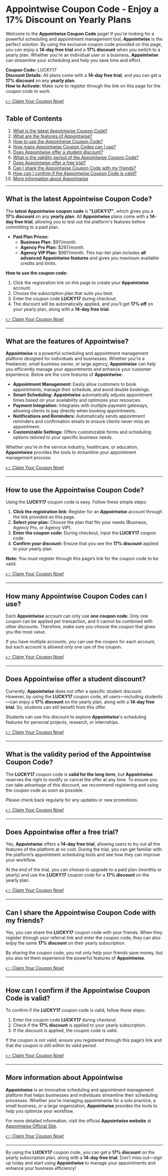 # Appointwise Coupon Code - Enjoy a 17% Discount on Yearly Plans

Welcome to the **Appointwise Coupon Code** page! If you're looking for a powerful scheduling and appointment management tool, **Appointwise** is the perfect solution. By using the exclusive coupon code provided on this page, you can enjoy a **14-day free trial** and a **17% discount** when you switch to a yearly plan. Whether you're an individual user or a business, **Appointwise** can streamline your scheduling and help you save time and effort.

**Coupon Code:** LUCKY17  
**Discount Details:** All plans come with a **14-day free trial**, and you can get a **17% discount** on any **yearly plan**.  
**How to Activate:** Make sure to register through the link on this page for the coupon code to work.

[👉 Claim Your Coupon Now!](https://bit.ly/4hTUo5r)

## Table of Contents
1. [What is the latest Appointwise Coupon Code?](#what-is-the-latest-appointwise-coupon-code)
2. [What are the features of Appointwise?](#what-are-the-features-of-appointwise)
3. [How to use the Appointwise Coupon Code?](#how-to-use-the-appointwise-coupon-code)
4. [How many Appointwise Coupon Codes can I use?](#how-many-appointwise-coupon-codes-can-i-use)
5. [Does Appointwise offer a student discount?](#does-appointwise-offer-a-student-discount)
6. [What is the validity period of the Appointwise Coupon Code?](#what-is-the-validity-period-of-the-appointwise-coupon-code)
7. [Does Appointwise offer a free trial?](#does-appointwise-offer-a-free-trial)
8. [Can I share the Appointwise Coupon Code with my friends?](#can-i-share-the-appointwise-coupon-code-with-my-friends)
9. [How can I confirm if the Appointwise Coupon Code is valid?](#how-can-i-confirm-if-the-appointwise-coupon-code-is-valid)
10. [More information about Appointwise](#more-information-about-appointwise)

---

## What is the latest Appointwise Coupon Code?

The **latest Appointwise coupon code** is **"LUCKY17"**, which gives you a **17% discount** on any **yearly plan**. All **Appointwise** plans come with a **14-day free trial**, allowing you to test out the platform's features before committing to a paid plan. 

- **Paid Plan Prices:**
  - **Business Plan:** $97/month.
  - **Agency Pro Plan:** $297/month.
  - **Agency VIP Plan:** $997/month. This top-tier plan includes **all advanced Appointwise features** and gives you maximum available credits and limits.

**How to use the coupon code:**
1. Click the registration link on this page to create your **Appointwise** account.
2. Choose the subscription plan that suits you best.
3. Enter the coupon code **LUCKY17** during checkout.
4. The discount will be automatically applied, and you’ll get **17% off** on your yearly plan, along with a **14-day free trial**.

[👉 Claim Your Coupon Now!](https://bit.ly/4hTUo5r)

---

## What are the features of Appointwise?

**Appointwise** is a powerful scheduling and appointment management platform designed for individuals and businesses. Whether you're a freelancer, small business owner, or large agency, **Appointwise** can help you efficiently manage your appointments and enhance your customer experience. Below are the core features of **Appointwise**:

- **Appointment Management:** Easily allow customers to book appointments, manage their schedule, and avoid double bookings.
- **Smart Scheduling:** **Appointwise** automatically adjusts appointment times based on your availability and optimizes your resources.
- **Payment Integration:** Integrates with multiple payment gateways, allowing clients to pay directly when booking appointments.
- **Notifications and Reminders:** Automatically sends appointment reminders and confirmation emails to ensure clients never miss an appointment.
- **Customizable Settings:** Offers customizable forms and scheduling options tailored to your specific business needs.

Whether you're in the service industry, healthcare, or education, **Appointwise** provides the tools to streamline your appointment management process.

[👉 Claim Your Coupon Now!](https://bit.ly/4hTUo5r)

---

## How to use the Appointwise Coupon Code?

Using the **LUCKY17** coupon code is easy. Follow these simple steps:

1. **Click the registration link:** Register for an **Appointwise** account through the link provided on this page.
2. **Select your plan:** Choose the plan that fits your needs (Business, Agency Pro, or Agency VIP).
3. **Enter the coupon code:** During checkout, input the **LUCKY17** coupon code.
4. **Confirm your discount:** Ensure that you see the **17% discount** applied to your yearly plan.

**Note:** You must register through this page’s link for the coupon code to be valid.

[👉 Claim Your Coupon Now!](https://bit.ly/4hTUo5r)

---

## How many Appointwise Coupon Codes can I use?

Each **Appointwise** account can only use **one coupon code**. Only one coupon can be applied per transaction, and it cannot be combined with other discounts. Therefore, make sure you choose the coupon that gives you the most value.

If you have multiple accounts, you can use the coupon for each account, but each account is allowed only one use of the coupon.

[👉 Claim Your Coupon Now!](https://bit.ly/4hTUo5r)

---

## Does Appointwise offer a student discount?

Currently, **Appointwise** does not offer a specific student discount. However, by using the **LUCKY17** coupon code, all users—including students—can enjoy a **17% discount** on the yearly plan, along with a **14-day free trial**. So, students can still benefit from this offer.

Students can use this discount to explore **Appointwise**'s scheduling features for personal projects, research, or internships.

[👉 Claim Your Coupon Now!](https://bit.ly/4hTUo5r)

---

## What is the validity period of the Appointwise Coupon Code?

The **LUCKY17** coupon code is **valid for the long term**, but **Appointwise** reserves the right to modify or cancel the offer at any time. To ensure you can take advantage of this discount, we recommend registering and using the coupon code as soon as possible.

Please check back regularly for any updates or new promotions.

[👉 Claim Your Coupon Now!](https://bit.ly/4hTUo5r)

---

## Does Appointwise offer a free trial?

Yes, **Appointwise** offers a **14-day free trial**, allowing users to try out all the features of the platform at no cost. During the trial, you can get familiar with the platform’s appointment scheduling tools and see how they can improve your workflow.

At the end of the trial, you can choose to upgrade to a paid plan (monthly or yearly) and use the **LUCKY17** coupon code for a **17% discount** on the yearly plan.

[👉 Claim Your Coupon Now!](https://bit.ly/4hTUo5r)

---

## Can I share the Appointwise Coupon Code with my friends?

Yes, you can share the **LUCKY17** coupon code with your friends. When they register through your referral link and enter the coupon code, they can also enjoy the same **17% discount** on their yearly subscription.

By sharing the coupon code, you not only help your friends save money, but you also let them experience the powerful features of **Appointwise**.

[👉 Claim Your Coupon Now!](https://bit.ly/4hTUo5r)

---

## How can I confirm if the Appointwise Coupon Code is valid?

To confirm if the **LUCKY17** coupon code is valid, follow these steps:

1. Enter the coupon code **LUCKY17** during checkout.
2. Check if the **17% discount** is applied to your yearly subscription.
3. If the discount is applied, the coupon code is valid.

If the coupon is not valid, ensure you registered through this page’s link and that the coupon is still within its valid period.

[👉 Claim Your Coupon Now!](https://bit.ly/4hTUo5r)

---

## More information about Appointwise

**Appointwise** is an innovative scheduling and appointment management platform that helps businesses and individuals streamline their scheduling processes. Whether you're managing appointments for a solo practice, a small business, or a large organization, **Appointwise** provides the tools to help you optimize your workflow.

For more detailed information, visit the official **Appointwise website** at [Appointwise Official Site](https://www.appointwise.io).

[👉 Claim Your Coupon Now!](https://bit.ly/4hTUo5r)

---

By using the **LUCKY17** coupon code, you can get a **17% discount** on the yearly subscription plan, along with a **14-day free trial**. Don’t miss out—sign up today and start using **Appointwise** to manage your appointments and enhance your business efficiency!

